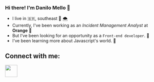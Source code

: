 ### Hi there! I'm Danilo Mello  👋

- I live in 🇧🇷, southeast :cold_face: 🌨️
- Currently, I've been working as an _Incident Management Analyst_ at __Orange__ 🍊
- But I’ve been looking for an opportunity as a `Front-end developer`. 👀
- I've been learning more about Javascript's world. 🌱

## Connect with me:
<a href="https://www.linkedin.com/in/danilo-mello-257a15145/" target="_blank">
  <img align="center" heigh="30" width="40" src="https://cdn.jsdelivr.net/npm/simple-icons@3.13.0/icons/linkedin.svg">
</a>


<!---
daniluus/daniluus is a ✨ special ✨ repository because its `README.md` (this file) appears on your GitHub profile.
You can click the Preview link to take a look at your changes.
--->
